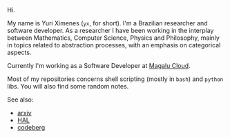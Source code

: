 Hi.

My name is Yuri Ximenes (`yx`, for short). I'm a Brazilian researcher and software developer. As a researcher I have been working in the interplay between Mathematics, Computer Science, Physics and Philosophy, mainly in topics related to abstraction processes, with an emphasis on categorical aspects.

Currently I'm working as a Software Developer at [Magalu Cloud](https://magalu.cloud).

Most of my repositories concerns shell scripting (mostly in `bash`) and `python` libs. You will also find some random notes.

See also:

* [arxiv](https://arxiv.org/a/martins_y_1.html)
* [HAL](https://hal.science/search/index/?q=yuri-ximenes-martins&submit=) 
* [codeberg](https://codeberg.org/yxm/math)


